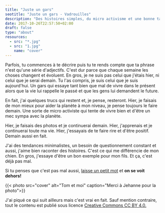 ```yaml
---
title: "Juste un gars"
seotitle: "Juste un gars - Vadrouilles"
description: "Des histoires simples, du micro activisme et une bonne tasse de café."
date: 2017-10-26T22:57:50+02:00
draft: false
type: "about"
resources:
  - src: "*.jpg"
  - src: "1.jpg"
    name: "cover"
---
```


Parfois, tu commences à te décrire puis tu te rends compte que ta phrase n'est qu'une série d'adjectifs. 
C'est dur parce que chaque semaine les choses changent et évoluent. En gros, je ne suis pas celui que j'étais hier, ni celui que je serai demain. Tu l'as compris, je suis celui que je suis aujourd'hui. Un gars qui essaye tant bien que mal de vivre dans le présent alors que la vie lui rappelle le passé et que les gens lui demandent le future. 

En fait, j'ai quelques trucs qui restent et, je pense, resteront. Hier, je faisais de mon mieux pour aider la planète à mon niveau, je pense toujours le faire demain. Une sorte de micro activiste qui tente de vivre bien et d'être un mec sympa avec la planète.

Hier, je faisais des photos et je continuerai demain.
Hier, j'apprenais et je continuerai toute ma vie. 
Hier, j'essayais de te faire rire et d'être positif. Demain aussi en fait. 

J'ai des tendances minimalistes, un besoin de questionnement constant et aussi, j'aime bien raconter des histoires. C'est ce qui me différencie de mon chien.	En gros, j'essaye d'être un bon exemple pour mon fils. Et ça, c'est déjà pas mal.

Si tu penses que c'est pas mal aussi, [laisse un petit mot](mailto:petites@vadrouilles.co) et **on se voit dehors!**

{{< photo src="cover" alt="Tom et moi" caption="Merci à Jehanne pour la photo">}}

J'ai piqué ce qui suit ailleurs mais c'est vrai en fait. Sauf mention contraire, tout le contenu est publié sous licence [Creative Commons CC BY 4.0.](https://creativecommons.org/licenses/by/4.0/)